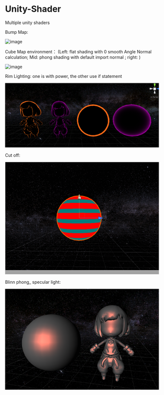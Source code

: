 # Unity-Shader
Multiple unity shaders


Bump Map:

![image](https://github.com/QianMang/Unity-Shader/blob/master/BumpMap/bump_map.gif)

Cube Map environment： (Left: flat shading with 0 smooth Angle Normal calculation;    Mid: phong shading with default import normal  ;
right: )

![image](https://github.com/QianMang/Unity-Shader/blob/master/CubeMap_Environment/CubeMapEnvironment.gif)

Rim Lighting: one is with power, the other use if statement

![image](https://github.com/QianMang/Unity-Shader/blob/master/RimLight/RimLight2.png)

Cut off:

![image](https://github.com/QianMang/Unity-Shader/blob/master/Cut%20off/CutOff.gif)

Blinn phong_ specular light:

![image](https://github.com/QianMang/Unity-Shader/blob/master/Blinn_specular/Blinn_specular.png)
